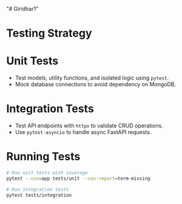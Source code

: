 "# Giridhar1" 

# Testing Strategy

# Unit Tests  
- Test models, utility functions, and isolated logic using `pytest`.  
- Mock database connections to avoid dependency on MongoDB.  

# Integration Tests  
- Test API endpoints with `httpx` to validate CRUD operations.  
- Use `pytest-asyncio` to handle async FastAPI requests.

# Running Tests  
```sh
# Run unit tests with coverage
pytest --cov=app tests/unit --cov-report=term-missing

# Run integration tests
pytest tests/integration
